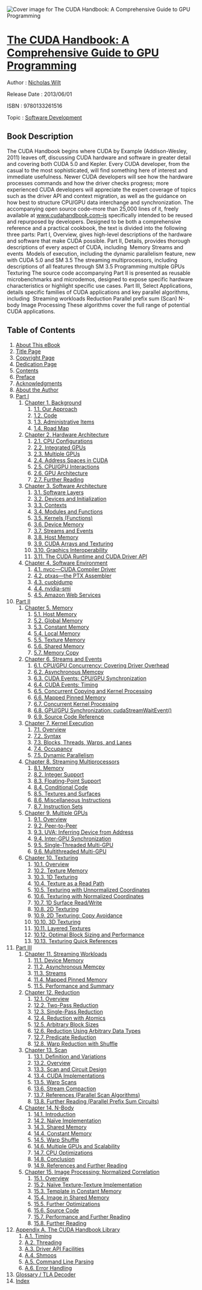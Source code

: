 ![Cover image for The CUDA Handbook: A Comprehensive Guide to GPU Programming](https://imgdetail.ebookreading.net/cover/cover/software_development/EB9780133261516.jpg)

[The CUDA Handbook: A Comprehensive Guide to GPU Programming](https://ebookreading.net/view/book/The+CUDA+Handbook%3A+A+Comprehensive+Guide+to+GPU+Programming-EB9780133261516_1.html "The CUDA Handbook: A Comprehensive Guide to GPU Programming")
====================================================================================================================

Author : [Nicholas Wilt](https://ebookreading.net/search/author/Nicholas+Wilt)

Release Date : 2013/06/01

ISBN : 9780133261516

Topic : [Software Development](https://ebookreading.net/search/category/software-development)

Book Description
-----------------

The CUDA Handbook begins where CUDA by Example (Addison-Wesley, 2011) leaves off, discussing CUDA hardware and software in greater detail and covering both CUDA 5.0 and Kepler. Every CUDA developer, from the casual to the most sophisticated, will find something here of interest and immediate usefulness. Newer CUDA developers will see how the hardware processes commands and how the driver checks progress; more experienced CUDA developers will appreciate the expert coverage of topics such as the driver API and context migration, as well as the guidance on how best to structure CPU/GPU data interchange and synchronization.
The accompanying open source code–more than 25,000 lines of it, freely available at www.cudahandbook.com–is specifically intended to be reused and repurposed by developers.
Designed to be both a comprehensive reference and a practical cookbook, the text is divided into the following three parts:
Part I, Overview, gives high-level descriptions of the hardware and software that make CUDA possible.
Part II, Details, provides thorough descriptions of every aspect of CUDA, including
 Memory
Streams and events
 Models of execution, including the dynamic parallelism feature, new with CUDA 5.0 and SM 3.5
The streaming multiprocessors, including descriptions of all features through SM 3.5
Programming multiple GPUs
Texturing
The source code accompanying Part II is presented as reusable microbenchmarks and microdemos, designed to expose specific hardware characteristics or highlight specific use cases.
Part III, Select Applications, details specific families of CUDA applications and key parallel algorithms, including
 Streaming workloads
Reduction
Parallel prefix sum (Scan)
N-body
Image Processing
These algorithms cover the full range of potential CUDA applications.
              
Table of Contents
-----------------

1. [About This eBook](https://ebookreading.net/view/book/The+CUDA+Handbook%3A+A+Comprehensive+Guide+to+GPU+Programming-EB9780133261516_1.html)
1. [Title Page](https://ebookreading.net/view/book/The+CUDA+Handbook%3A+A+Comprehensive+Guide+to+GPU+Programming-EB9780133261516_3.html)
1. [Copyright Page](https://ebookreading.net/view/book/The+CUDA+Handbook%3A+A+Comprehensive+Guide+to+GPU+Programming-EB9780133261516_4.html)
1. [Dedication Page](https://ebookreading.net/view/book/The+CUDA+Handbook%3A+A+Comprehensive+Guide+to+GPU+Programming-EB9780133261516_5.html)
1. [Contents](https://ebookreading.net/view/book/The+CUDA+Handbook%3A+A+Comprehensive+Guide+to+GPU+Programming-EB9780133261516_6.html)
1. [Preface](https://ebookreading.net/view/book/The+CUDA+Handbook%3A+A+Comprehensive+Guide+to+GPU+Programming-EB9780133261516_7.html)
1. [Acknowledgments](https://ebookreading.net/view/book/The+CUDA+Handbook%3A+A+Comprehensive+Guide+to+GPU+Programming-EB9780133261516_8.html)
1. [About the Author](https://ebookreading.net/view/book/The+CUDA+Handbook%3A+A+Comprehensive+Guide+to+GPU+Programming-EB9780133261516_9.html)
1. [Part I](https://ebookreading.net/view/book/The+CUDA+Handbook%3A+A+Comprehensive+Guide+to+GPU+Programming-EB9780133261516_10.html)
    1. [Chapter 1. Background](https://ebookreading.net/view/book/The+CUDA+Handbook%3A+A+Comprehensive+Guide+to+GPU+Programming-EB9780133261516_11.html)
        1. [1.1. Our Approach](https://ebookreading.net/view/book/The+CUDA+Handbook%3A+A+Comprehensive+Guide+to+GPU+Programming-EB9780133261516_11.html#ch01lev1sec1)
        1. [1.2. Code](https://ebookreading.net/view/book/The+CUDA+Handbook%3A+A+Comprehensive+Guide+to+GPU+Programming-EB9780133261516_11.html#ch01lev1sec2)
        1. [1.3. Administrative Items](https://ebookreading.net/view/book/The+CUDA+Handbook%3A+A+Comprehensive+Guide+to+GPU+Programming-EB9780133261516_11.html#ch01lev1sec3)
        1. [1.4. Road Map](https://ebookreading.net/view/book/The+CUDA+Handbook%3A+A+Comprehensive+Guide+to+GPU+Programming-EB9780133261516_11.html#ch01lev1sec4)
    1. [Chapter 2. Hardware Architecture](https://ebookreading.net/view/book/The+CUDA+Handbook%3A+A+Comprehensive+Guide+to+GPU+Programming-EB9780133261516_12.html)
        1. [2.1. CPU Configurations](https://ebookreading.net/view/book/The+CUDA+Handbook%3A+A+Comprehensive+Guide+to+GPU+Programming-EB9780133261516_12.html#ch02lev1sec1)
        1. [2.2. Integrated GPUs](https://ebookreading.net/view/book/The+CUDA+Handbook%3A+A+Comprehensive+Guide+to+GPU+Programming-EB9780133261516_12.html#ch02lev1sec2)
        1. [2.3. Multiple GPUs](https://ebookreading.net/view/book/The+CUDA+Handbook%3A+A+Comprehensive+Guide+to+GPU+Programming-EB9780133261516_12.html#ch02lev1sec3)
        1. [2.4. Address Spaces in CUDA](https://ebookreading.net/view/book/The+CUDA+Handbook%3A+A+Comprehensive+Guide+to+GPU+Programming-EB9780133261516_12.html#ch02lev1sec4)
        1. [2.5. CPU/GPU Interactions](https://ebookreading.net/view/book/The+CUDA+Handbook%3A+A+Comprehensive+Guide+to+GPU+Programming-EB9780133261516_12.html#ch02lev1sec5)
        1. [2.6. GPU Architecture](https://ebookreading.net/view/book/The+CUDA+Handbook%3A+A+Comprehensive+Guide+to+GPU+Programming-EB9780133261516_12.html#ch02lev1sec6)
        1. [2.7. Further Reading](https://ebookreading.net/view/book/The+CUDA+Handbook%3A+A+Comprehensive+Guide+to+GPU+Programming-EB9780133261516_12.html#ch02lev1sec7)
    1. [Chapter 3. Software Architecture](https://ebookreading.net/view/book/The+CUDA+Handbook%3A+A+Comprehensive+Guide+to+GPU+Programming-EB9780133261516_13.html)
        1. [3.1. Software Layers](https://ebookreading.net/view/book/The+CUDA+Handbook%3A+A+Comprehensive+Guide+to+GPU+Programming-EB9780133261516_13.html#ch03lev1sec1)
        1. [3.2. Devices and Initialization](https://ebookreading.net/view/book/The+CUDA+Handbook%3A+A+Comprehensive+Guide+to+GPU+Programming-EB9780133261516_13.html#ch03lev1sec2)
        1. [3.3. Contexts](https://ebookreading.net/view/book/The+CUDA+Handbook%3A+A+Comprehensive+Guide+to+GPU+Programming-EB9780133261516_13.html#ch03lev1sec3)
        1. [3.4. Modules and Functions](https://ebookreading.net/view/book/The+CUDA+Handbook%3A+A+Comprehensive+Guide+to+GPU+Programming-EB9780133261516_13.html#ch03lev1sec4)
        1. [3.5. Kernels (Functions)](https://ebookreading.net/view/book/The+CUDA+Handbook%3A+A+Comprehensive+Guide+to+GPU+Programming-EB9780133261516_13.html#ch03lev1sec5)
        1. [3.6. Device Memory](https://ebookreading.net/view/book/The+CUDA+Handbook%3A+A+Comprehensive+Guide+to+GPU+Programming-EB9780133261516_13.html#ch03lev1sec6)
        1. [3.7. Streams and Events](https://ebookreading.net/view/book/The+CUDA+Handbook%3A+A+Comprehensive+Guide+to+GPU+Programming-EB9780133261516_13.html#ch03lev1sec7)
        1. [3.8. Host Memory](https://ebookreading.net/view/book/The+CUDA+Handbook%3A+A+Comprehensive+Guide+to+GPU+Programming-EB9780133261516_13.html#ch03lev1sec8)
        1. [3.9. CUDA Arrays and Texturing](https://ebookreading.net/view/book/The+CUDA+Handbook%3A+A+Comprehensive+Guide+to+GPU+Programming-EB9780133261516_13.html#ch03lev1sec9)
        1. [3.10. Graphics Interoperability](https://ebookreading.net/view/book/The+CUDA+Handbook%3A+A+Comprehensive+Guide+to+GPU+Programming-EB9780133261516_13.html#ch03lev1sec10)
        1. [3.11. The CUDA Runtime and CUDA Driver API](https://ebookreading.net/view/book/The+CUDA+Handbook%3A+A+Comprehensive+Guide+to+GPU+Programming-EB9780133261516_13.html#ch03lev1sec11)
    1. [Chapter 4. Software Environment](https://ebookreading.net/view/book/The+CUDA+Handbook%3A+A+Comprehensive+Guide+to+GPU+Programming-EB9780133261516_14.html)
        1. [4.1. nvcc—CUDA Compiler Driver](https://ebookreading.net/view/book/The+CUDA+Handbook%3A+A+Comprehensive+Guide+to+GPU+Programming-EB9780133261516_14.html#ch04lev1sec1)
        1. [4.2. ptxas—the PTX Assembler](https://ebookreading.net/view/book/The+CUDA+Handbook%3A+A+Comprehensive+Guide+to+GPU+Programming-EB9780133261516_14.html#ch04lev1sec2)
        1. [4.3. cuobjdump](https://ebookreading.net/view/book/The+CUDA+Handbook%3A+A+Comprehensive+Guide+to+GPU+Programming-EB9780133261516_14.html#ch04lev1sec3)
        1. [4.4. nvidia-smi](https://ebookreading.net/view/book/The+CUDA+Handbook%3A+A+Comprehensive+Guide+to+GPU+Programming-EB9780133261516_14.html#ch04lev1sec4)
        1. [4.5. Amazon Web Services](https://ebookreading.net/view/book/The+CUDA+Handbook%3A+A+Comprehensive+Guide+to+GPU+Programming-EB9780133261516_14.html#ch04lev1sec5)
1. [Part II](https://ebookreading.net/view/book/The+CUDA+Handbook%3A+A+Comprehensive+Guide+to+GPU+Programming-EB9780133261516_15.html)
    1. [Chapter 5. Memory](https://ebookreading.net/view/book/The+CUDA+Handbook%3A+A+Comprehensive+Guide+to+GPU+Programming-EB9780133261516_16.html)
        1. [5.1. Host Memory](https://ebookreading.net/view/book/The+CUDA+Handbook%3A+A+Comprehensive+Guide+to+GPU+Programming-EB9780133261516_16.html#ch05lev1sec1)
        1. [5.2. Global Memory](https://ebookreading.net/view/book/The+CUDA+Handbook%3A+A+Comprehensive+Guide+to+GPU+Programming-EB9780133261516_16.html#ch05lev1sec2)
        1. [5.3. Constant Memory](https://ebookreading.net/view/book/The+CUDA+Handbook%3A+A+Comprehensive+Guide+to+GPU+Programming-EB9780133261516_16.html#ch05lev1sec3)
        1. [5.4. Local Memory](https://ebookreading.net/view/book/The+CUDA+Handbook%3A+A+Comprehensive+Guide+to+GPU+Programming-EB9780133261516_16.html#ch05lev1sec4)
        1. [5.5. Texture Memory](https://ebookreading.net/view/book/The+CUDA+Handbook%3A+A+Comprehensive+Guide+to+GPU+Programming-EB9780133261516_16.html#ch05lev1sec5)
        1. [5.6. Shared Memory](https://ebookreading.net/view/book/The+CUDA+Handbook%3A+A+Comprehensive+Guide+to+GPU+Programming-EB9780133261516_16.html#ch05lev1sec6)
        1. [5.7. Memory Copy](https://ebookreading.net/view/book/The+CUDA+Handbook%3A+A+Comprehensive+Guide+to+GPU+Programming-EB9780133261516_16.html#ch05lev1sec7)
    1. [Chapter 6. Streams and Events](https://ebookreading.net/view/book/The+CUDA+Handbook%3A+A+Comprehensive+Guide+to+GPU+Programming-EB9780133261516_17.html)
        1. [6.1. CPU/GPU Concurrency: Covering Driver Overhead](https://ebookreading.net/view/book/The+CUDA+Handbook%3A+A+Comprehensive+Guide+to+GPU+Programming-EB9780133261516_17.html#ch06lev1sec1)
        1. [6.2. Asynchronous Memcpy](https://ebookreading.net/view/book/The+CUDA+Handbook%3A+A+Comprehensive+Guide+to+GPU+Programming-EB9780133261516_17.html#ch06lev1sec2)
        1. [6.3. CUDA Events: CPU/GPU Synchronization](https://ebookreading.net/view/book/The+CUDA+Handbook%3A+A+Comprehensive+Guide+to+GPU+Programming-EB9780133261516_17.html#ch06lev1sec3)
        1. [6.4. CUDA Events: Timing](https://ebookreading.net/view/book/The+CUDA+Handbook%3A+A+Comprehensive+Guide+to+GPU+Programming-EB9780133261516_17.html#ch06lev1sec4)
        1. [6.5. Concurrent Copying and Kernel Processing](https://ebookreading.net/view/book/The+CUDA+Handbook%3A+A+Comprehensive+Guide+to+GPU+Programming-EB9780133261516_17.html#ch06lev1sec5)
        1. [6.6. Mapped Pinned Memory](https://ebookreading.net/view/book/The+CUDA+Handbook%3A+A+Comprehensive+Guide+to+GPU+Programming-EB9780133261516_17.html#ch06lev1sec6)
        1. [6.7. Concurrent Kernel Processing](https://ebookreading.net/view/book/The+CUDA+Handbook%3A+A+Comprehensive+Guide+to+GPU+Programming-EB9780133261516_17.html#ch06lev1sec7)
        1. [6.8. GPU/GPU Synchronization: cudaStreamWaitEvent()](https://ebookreading.net/view/book/The+CUDA+Handbook%3A+A+Comprehensive+Guide+to+GPU+Programming-EB9780133261516_17.html#ch06lev1sec8)
        1. [6.9. Source Code Reference](https://ebookreading.net/view/book/The+CUDA+Handbook%3A+A+Comprehensive+Guide+to+GPU+Programming-EB9780133261516_17.html#ch06lev1sec9)
    1. [Chapter 7. Kernel Execution](https://ebookreading.net/view/book/The+CUDA+Handbook%3A+A+Comprehensive+Guide+to+GPU+Programming-EB9780133261516_18.html)
        1. [7.1. Overview](https://ebookreading.net/view/book/The+CUDA+Handbook%3A+A+Comprehensive+Guide+to+GPU+Programming-EB9780133261516_18.html#ch07lev1sec1)
        1. [7.2. Syntax](https://ebookreading.net/view/book/The+CUDA+Handbook%3A+A+Comprehensive+Guide+to+GPU+Programming-EB9780133261516_18.html#ch07lev1sec2)
        1. [7.3. Blocks, Threads, Warps, and Lanes](https://ebookreading.net/view/book/The+CUDA+Handbook%3A+A+Comprehensive+Guide+to+GPU+Programming-EB9780133261516_18.html#ch07lev1sec3)
        1. [7.4. Occupancy](https://ebookreading.net/view/book/The+CUDA+Handbook%3A+A+Comprehensive+Guide+to+GPU+Programming-EB9780133261516_18.html#ch07lev1sec4)
        1. [7.5. Dynamic Parallelism](https://ebookreading.net/view/book/The+CUDA+Handbook%3A+A+Comprehensive+Guide+to+GPU+Programming-EB9780133261516_18.html#ch07lev1sec5)
    1. [Chapter 8. Streaming Multiprocessors](https://ebookreading.net/view/book/The+CUDA+Handbook%3A+A+Comprehensive+Guide+to+GPU+Programming-EB9780133261516_19.html)
        1. [8.1. Memory](https://ebookreading.net/view/book/The+CUDA+Handbook%3A+A+Comprehensive+Guide+to+GPU+Programming-EB9780133261516_19.html#ch08lev1sec1)
        1. [8.2. Integer Support](https://ebookreading.net/view/book/The+CUDA+Handbook%3A+A+Comprehensive+Guide+to+GPU+Programming-EB9780133261516_19.html#ch08lev1sec2)
        1. [8.3. Floating-Point Support](https://ebookreading.net/view/book/The+CUDA+Handbook%3A+A+Comprehensive+Guide+to+GPU+Programming-EB9780133261516_19.html#ch08lev1sec3)
        1. [8.4. Conditional Code](https://ebookreading.net/view/book/The+CUDA+Handbook%3A+A+Comprehensive+Guide+to+GPU+Programming-EB9780133261516_19.html#ch08lev1sec4)
        1. [8.5. Textures and Surfaces](https://ebookreading.net/view/book/The+CUDA+Handbook%3A+A+Comprehensive+Guide+to+GPU+Programming-EB9780133261516_19.html#ch08lev1sec5)
        1. [8.6. Miscellaneous Instructions](https://ebookreading.net/view/book/The+CUDA+Handbook%3A+A+Comprehensive+Guide+to+GPU+Programming-EB9780133261516_19.html#ch08lev1sec6)
        1. [8.7. Instruction Sets](https://ebookreading.net/view/book/The+CUDA+Handbook%3A+A+Comprehensive+Guide+to+GPU+Programming-EB9780133261516_19.html#ch08lev1sec7)
    1. [Chapter 9. Multiple GPUs](https://ebookreading.net/view/book/The+CUDA+Handbook%3A+A+Comprehensive+Guide+to+GPU+Programming-EB9780133261516_20.html)
        1. [9.1. Overview](https://ebookreading.net/view/book/The+CUDA+Handbook%3A+A+Comprehensive+Guide+to+GPU+Programming-EB9780133261516_20.html#ch09lev1sec1)
        1. [9.2. Peer-to-Peer](https://ebookreading.net/view/book/The+CUDA+Handbook%3A+A+Comprehensive+Guide+to+GPU+Programming-EB9780133261516_20.html#ch09lev1sec2)
        1. [9.3. UVA: Inferring Device from Address](https://ebookreading.net/view/book/The+CUDA+Handbook%3A+A+Comprehensive+Guide+to+GPU+Programming-EB9780133261516_20.html#ch09lev1sec3)
        1. [9.4. Inter-GPU Synchronization](https://ebookreading.net/view/book/The+CUDA+Handbook%3A+A+Comprehensive+Guide+to+GPU+Programming-EB9780133261516_20.html#ch09lev1sec4)
        1. [9.5. Single-Threaded Multi-GPU](https://ebookreading.net/view/book/The+CUDA+Handbook%3A+A+Comprehensive+Guide+to+GPU+Programming-EB9780133261516_20.html#ch09lev1sec5)
        1. [9.6. Multithreaded Multi-GPU](https://ebookreading.net/view/book/The+CUDA+Handbook%3A+A+Comprehensive+Guide+to+GPU+Programming-EB9780133261516_20.html#ch09lev1sec6)
    1. [Chapter 10. Texturing](https://ebookreading.net/view/book/The+CUDA+Handbook%3A+A+Comprehensive+Guide+to+GPU+Programming-EB9780133261516_21.html)
        1. [10.1. Overview](https://ebookreading.net/view/book/The+CUDA+Handbook%3A+A+Comprehensive+Guide+to+GPU+Programming-EB9780133261516_21.html#ch10lev1sec1)
        1. [10.2. Texture Memory](https://ebookreading.net/view/book/The+CUDA+Handbook%3A+A+Comprehensive+Guide+to+GPU+Programming-EB9780133261516_21.html#ch10lev1sec2)
        1. [10.3. 1D Texturing](https://ebookreading.net/view/book/The+CUDA+Handbook%3A+A+Comprehensive+Guide+to+GPU+Programming-EB9780133261516_21.html#ch10lev1sec3)
        1. [10.4. Texture as a Read Path](https://ebookreading.net/view/book/The+CUDA+Handbook%3A+A+Comprehensive+Guide+to+GPU+Programming-EB9780133261516_21.html#ch10lev1sec4)
        1. [10.5. Texturing with Unnormalized Coordinates](https://ebookreading.net/view/book/The+CUDA+Handbook%3A+A+Comprehensive+Guide+to+GPU+Programming-EB9780133261516_21.html#ch10lev1sec5)
        1. [10.6. Texturing with Normalized Coordinates](https://ebookreading.net/view/book/The+CUDA+Handbook%3A+A+Comprehensive+Guide+to+GPU+Programming-EB9780133261516_21.html#ch10lev1sec6)
        1. [10.7. 1D Surface Read/Write](https://ebookreading.net/view/book/The+CUDA+Handbook%3A+A+Comprehensive+Guide+to+GPU+Programming-EB9780133261516_21.html#ch10lev1sec7)
        1. [10.8. 2D Texturing](https://ebookreading.net/view/book/The+CUDA+Handbook%3A+A+Comprehensive+Guide+to+GPU+Programming-EB9780133261516_21.html#ch10lev1sec8)
        1. [10.9. 2D Texturing: Copy Avoidance](https://ebookreading.net/view/book/The+CUDA+Handbook%3A+A+Comprehensive+Guide+to+GPU+Programming-EB9780133261516_21.html#ch10lev1sec9)
        1. [10.10. 3D Texturing](https://ebookreading.net/view/book/The+CUDA+Handbook%3A+A+Comprehensive+Guide+to+GPU+Programming-EB9780133261516_21.html#ch10lev1sec10)
        1. [10.11. Layered Textures](https://ebookreading.net/view/book/The+CUDA+Handbook%3A+A+Comprehensive+Guide+to+GPU+Programming-EB9780133261516_21.html#ch10lev1sec11)
        1. [10.12. Optimal Block Sizing and Performance](https://ebookreading.net/view/book/The+CUDA+Handbook%3A+A+Comprehensive+Guide+to+GPU+Programming-EB9780133261516_21.html#ch10lev1sec12)
        1. [10.13. Texturing Quick References](https://ebookreading.net/view/book/The+CUDA+Handbook%3A+A+Comprehensive+Guide+to+GPU+Programming-EB9780133261516_21.html#ch10lev1sec13)
1. [Part III](https://ebookreading.net/view/book/The+CUDA+Handbook%3A+A+Comprehensive+Guide+to+GPU+Programming-EB9780133261516_22.html)
    1. [Chapter 11. Streaming Workloads](https://ebookreading.net/view/book/The+CUDA+Handbook%3A+A+Comprehensive+Guide+to+GPU+Programming-EB9780133261516_23.html)
        1. [11.1. Device Memory](https://ebookreading.net/view/book/The+CUDA+Handbook%3A+A+Comprehensive+Guide+to+GPU+Programming-EB9780133261516_23.html#ch11lev1sec1)
        1. [11.2. Asynchronous Memcpy](https://ebookreading.net/view/book/The+CUDA+Handbook%3A+A+Comprehensive+Guide+to+GPU+Programming-EB9780133261516_23.html#ch11lev1sec2)
        1. [11.3. Streams](https://ebookreading.net/view/book/The+CUDA+Handbook%3A+A+Comprehensive+Guide+to+GPU+Programming-EB9780133261516_23.html#ch11lev1sec3)
        1. [11.4. Mapped Pinned Memory](https://ebookreading.net/view/book/The+CUDA+Handbook%3A+A+Comprehensive+Guide+to+GPU+Programming-EB9780133261516_23.html#ch11lev1sec4)
        1. [11.5. Performance and Summary](https://ebookreading.net/view/book/The+CUDA+Handbook%3A+A+Comprehensive+Guide+to+GPU+Programming-EB9780133261516_23.html#ch11lev1sec5)
    1. [Chapter 12. Reduction](https://ebookreading.net/view/book/The+CUDA+Handbook%3A+A+Comprehensive+Guide+to+GPU+Programming-EB9780133261516_24.html)
        1. [12.1. Overview](https://ebookreading.net/view/book/The+CUDA+Handbook%3A+A+Comprehensive+Guide+to+GPU+Programming-EB9780133261516_24.html#ch12lev1sec1)
        1. [12.2. Two-Pass Reduction](https://ebookreading.net/view/book/The+CUDA+Handbook%3A+A+Comprehensive+Guide+to+GPU+Programming-EB9780133261516_24.html#ch12lev1sec2)
        1. [12.3. Single-Pass Reduction](https://ebookreading.net/view/book/The+CUDA+Handbook%3A+A+Comprehensive+Guide+to+GPU+Programming-EB9780133261516_24.html#ch12lev1sec3)
        1. [12.4. Reduction with Atomics](https://ebookreading.net/view/book/The+CUDA+Handbook%3A+A+Comprehensive+Guide+to+GPU+Programming-EB9780133261516_24.html#ch12lev1sec4)
        1. [12.5. Arbitrary Block Sizes](https://ebookreading.net/view/book/The+CUDA+Handbook%3A+A+Comprehensive+Guide+to+GPU+Programming-EB9780133261516_24.html#ch12lev1sec5)
        1. [12.6. Reduction Using Arbitrary Data Types](https://ebookreading.net/view/book/The+CUDA+Handbook%3A+A+Comprehensive+Guide+to+GPU+Programming-EB9780133261516_24.html#ch12lev1sec6)
        1. [12.7. Predicate Reduction](https://ebookreading.net/view/book/The+CUDA+Handbook%3A+A+Comprehensive+Guide+to+GPU+Programming-EB9780133261516_24.html#ch12lev1sec7)
        1. [12.8. Warp Reduction with Shuffle](https://ebookreading.net/view/book/The+CUDA+Handbook%3A+A+Comprehensive+Guide+to+GPU+Programming-EB9780133261516_24.html#ch12lev1sec8)
    1. [Chapter 13. Scan](https://ebookreading.net/view/book/The+CUDA+Handbook%3A+A+Comprehensive+Guide+to+GPU+Programming-EB9780133261516_25.html)
        1. [13.1. Definition and Variations](https://ebookreading.net/view/book/The+CUDA+Handbook%3A+A+Comprehensive+Guide+to+GPU+Programming-EB9780133261516_25.html#ch13lev1sec1)
        1. [13.2. Overview](https://ebookreading.net/view/book/The+CUDA+Handbook%3A+A+Comprehensive+Guide+to+GPU+Programming-EB9780133261516_25.html#ch13lev1sec2)
        1. [13.3. Scan and Circuit Design](https://ebookreading.net/view/book/The+CUDA+Handbook%3A+A+Comprehensive+Guide+to+GPU+Programming-EB9780133261516_25.html#ch13lev1sec3)
        1. [13.4. CUDA Implementations](https://ebookreading.net/view/book/The+CUDA+Handbook%3A+A+Comprehensive+Guide+to+GPU+Programming-EB9780133261516_25.html#ch13lev1sec4)
        1. [13.5. Warp Scans](https://ebookreading.net/view/book/The+CUDA+Handbook%3A+A+Comprehensive+Guide+to+GPU+Programming-EB9780133261516_25.html#ch13lev1sec5)
        1. [13.6. Stream Compaction](https://ebookreading.net/view/book/The+CUDA+Handbook%3A+A+Comprehensive+Guide+to+GPU+Programming-EB9780133261516_25.html#ch13lev1sec6)
        1. [13.7. References (Parallel Scan Algorithms)](https://ebookreading.net/view/book/The+CUDA+Handbook%3A+A+Comprehensive+Guide+to+GPU+Programming-EB9780133261516_25.html#ch13lev1sec7)
        1. [13.8. Further Reading (Parallel Prefix Sum Circuits)](https://ebookreading.net/view/book/The+CUDA+Handbook%3A+A+Comprehensive+Guide+to+GPU+Programming-EB9780133261516_25.html#ch13lev1sec8)
    1. [Chapter 14. N-Body](https://ebookreading.net/view/book/The+CUDA+Handbook%3A+A+Comprehensive+Guide+to+GPU+Programming-EB9780133261516_26.html)
        1. [14.1. Introduction](https://ebookreading.net/view/book/The+CUDA+Handbook%3A+A+Comprehensive+Guide+to+GPU+Programming-EB9780133261516_26.html#ch14lev1sec1)
        1. [14.2. Naïve Implementation](https://ebookreading.net/view/book/The+CUDA+Handbook%3A+A+Comprehensive+Guide+to+GPU+Programming-EB9780133261516_26.html#ch14lev1sec2)
        1. [14.3. Shared Memory](https://ebookreading.net/view/book/The+CUDA+Handbook%3A+A+Comprehensive+Guide+to+GPU+Programming-EB9780133261516_26.html#ch14lev1sec3)
        1. [14.4. Constant Memory](https://ebookreading.net/view/book/The+CUDA+Handbook%3A+A+Comprehensive+Guide+to+GPU+Programming-EB9780133261516_26.html#ch14lev1sec4)
        1. [14.5. Warp Shuffle](https://ebookreading.net/view/book/The+CUDA+Handbook%3A+A+Comprehensive+Guide+to+GPU+Programming-EB9780133261516_26.html#ch14lev1sec5)
        1. [14.6. Multiple GPUs and Scalability](https://ebookreading.net/view/book/The+CUDA+Handbook%3A+A+Comprehensive+Guide+to+GPU+Programming-EB9780133261516_26.html#ch14lev1sec6)
        1. [14.7. CPU Optimizations](https://ebookreading.net/view/book/The+CUDA+Handbook%3A+A+Comprehensive+Guide+to+GPU+Programming-EB9780133261516_26.html#ch14lev1sec7)
        1. [14.8. Conclusion](https://ebookreading.net/view/book/The+CUDA+Handbook%3A+A+Comprehensive+Guide+to+GPU+Programming-EB9780133261516_26.html#ch14lev1sec8)
        1. [14.9. References and Further Reading](https://ebookreading.net/view/book/The+CUDA+Handbook%3A+A+Comprehensive+Guide+to+GPU+Programming-EB9780133261516_26.html#ch14lev1sec9)
    1. [Chapter 15. Image Processing: Normalized Correlation](https://ebookreading.net/view/book/The+CUDA+Handbook%3A+A+Comprehensive+Guide+to+GPU+Programming-EB9780133261516_27.html)
        1. [15.1. Overview](https://ebookreading.net/view/book/The+CUDA+Handbook%3A+A+Comprehensive+Guide+to+GPU+Programming-EB9780133261516_27.html#ch15lev1sec1)
        1. [15.2. Naïve Texture-Texture Implementation](https://ebookreading.net/view/book/The+CUDA+Handbook%3A+A+Comprehensive+Guide+to+GPU+Programming-EB9780133261516_27.html#ch15lev1sec2)
        1. [15.3. Template in Constant Memory](https://ebookreading.net/view/book/The+CUDA+Handbook%3A+A+Comprehensive+Guide+to+GPU+Programming-EB9780133261516_27.html#ch15lev1sec3)
        1. [15.4. Image in Shared Memory](https://ebookreading.net/view/book/The+CUDA+Handbook%3A+A+Comprehensive+Guide+to+GPU+Programming-EB9780133261516_27.html#ch15lev1sec4)
        1. [15.5. Further Optimizations](https://ebookreading.net/view/book/The+CUDA+Handbook%3A+A+Comprehensive+Guide+to+GPU+Programming-EB9780133261516_27.html#ch15lev1sec5)
        1. [15.6. Source Code](https://ebookreading.net/view/book/The+CUDA+Handbook%3A+A+Comprehensive+Guide+to+GPU+Programming-EB9780133261516_27.html#ch15lev1sec6)
        1. [15.7. Performance and Further Reading](https://ebookreading.net/view/book/The+CUDA+Handbook%3A+A+Comprehensive+Guide+to+GPU+Programming-EB9780133261516_27.html#ch15lev1sec7)
        1. [15.8. Further Reading](https://ebookreading.net/view/book/The+CUDA+Handbook%3A+A+Comprehensive+Guide+to+GPU+Programming-EB9780133261516_27.html#ch15lev1sec8)
1. [Appendix A. The CUDA Handbook Library](https://ebookreading.net/view/book/The+CUDA+Handbook%3A+A+Comprehensive+Guide+to+GPU+Programming-EB9780133261516_28.html)
    1. [A.1. Timing](https://ebookreading.net/view/book/The+CUDA+Handbook%3A+A+Comprehensive+Guide+to+GPU+Programming-EB9780133261516_28.html#app01lev1sec1)
    1. [A.2. Threading](https://ebookreading.net/view/book/The+CUDA+Handbook%3A+A+Comprehensive+Guide+to+GPU+Programming-EB9780133261516_28.html#app01lev1sec2)
    1. [A.3. Driver API Facilities](https://ebookreading.net/view/book/The+CUDA+Handbook%3A+A+Comprehensive+Guide+to+GPU+Programming-EB9780133261516_28.html#app01lev1sec3)
    1. [A.4. Shmoos](https://ebookreading.net/view/book/The+CUDA+Handbook%3A+A+Comprehensive+Guide+to+GPU+Programming-EB9780133261516_28.html#app01lev1sec4)
    1. [A.5. Command Line Parsing](https://ebookreading.net/view/book/The+CUDA+Handbook%3A+A+Comprehensive+Guide+to+GPU+Programming-EB9780133261516_28.html#app01lev1sec5)
    1. [A.6. Error Handling](https://ebookreading.net/view/book/The+CUDA+Handbook%3A+A+Comprehensive+Guide+to+GPU+Programming-EB9780133261516_28.html#app01lev1sec6)
1. [Glossary / TLA Decoder](https://ebookreading.net/view/book/The+CUDA+Handbook%3A+A+Comprehensive+Guide+to+GPU+Programming-EB9780133261516_29.html)
1. [Index](https://ebookreading.net/view/book/The+CUDA+Handbook%3A+A+Comprehensive+Guide+to+GPU+Programming-EB9780133261516_30.html)
